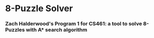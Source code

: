 # 8-Puzzle Solver

### Zach Halderwood's Program 1 for CS461: a tool to solve 8-Puzzles with A* search algorithm
